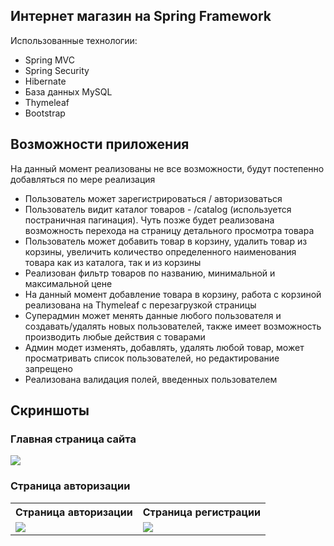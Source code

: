 <h2>Интернет магазин на Spring Framework</h2>
Использованные технологии:

<ul>
<li>Spring MVC</li>
<li>Spring Security</li>
<li>Hibernate</li>
<li>База данных MySQL</li>
<li>Thymeleaf</li>
<li>Bootstrap</li>
</ul>

<h2>Возможности приложения</h2>
<p>На данный момент реализованы не все возможности, будут постепенно добавляться по мере реализация </p>
<ul>
<li>Пользователь может зарегистрироваться / авторизоваться</li>
<li>Пользователь видит каталог товаров - /catalog (используется постраничная пагинация). Чуть позже будет реализована возможность перехода на страницу детального просмотра товара</li>
<li>Пользователь может добавить товар в корзину, удалить товар из корзины, увеличить количество определенного наименования товара как из каталога, так и из корзины</li>
<li>Реализован фильтр товаров по названию, минимальной и максимальной цене</li>
<li>На данный момент добавление товара в корзину, работа с корзиной реализована на Thymeleaf c перезагрузкой страницы</li>
<li>Суперадмин может менять данные любого пользователя и создавать/удалять новых пользователей, также имеет возможность производить любые действия с товарами</li>
<li>Админ модет изменять, добавлять, удалять любой товар, может просматривать список пользователей, но редактирование запрещено</li>
<li>Реализована валидация полей, введенных пользователем</li>
</ul>

<h2>Скриншоты</h2>
<h3>Главная страница сайта</h3>
<img src="https://user-images.githubusercontent.com/63411993/211889166-54633c36-0db9-4d74-8687-ffca077a1534.png"/>
<h3>Страница авторизации</h3>

<table>
<tr>
<th>Страница авторизации</th>
<th>Страница регистрации</th>
</tr>
<tr>
  <td><img src="https://user-images.githubusercontent.com/63411993/212027974-0febb6fc-f507-46ea-8125-cd69f5aa10db.png"/></td>
  <td><img src="https://user-images.githubusercontent.com/63411993/212028576-d7e74e66-6a45-4d2e-bf9b-24843b2d5525.png"/></td>
</tr>
</table>

